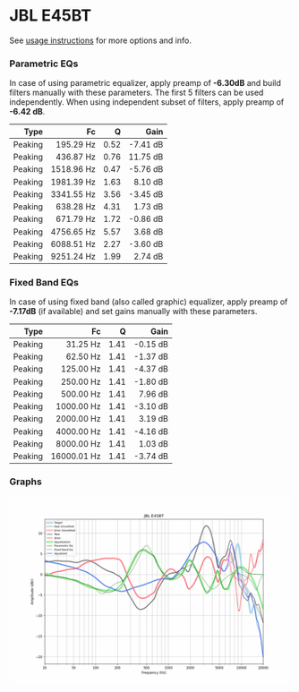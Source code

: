 # JBL E45BT
See [usage instructions](https://github.com/jaakkopasanen/AutoEq#usage) for more options and info.

### Parametric EQs
In case of using parametric equalizer, apply preamp of **-6.30dB** and build filters manually
with these parameters. The first 5 filters can be used independently.
When using independent subset of filters, apply preamp of **-6.42 dB**.

| Type    | Fc         |    Q | Gain     |
|--------:|-----------:|-----:|---------:|
| Peaking | 195.29 Hz  | 0.52 | -7.41 dB |
| Peaking | 436.87 Hz  | 0.76 | 11.75 dB |
| Peaking | 1518.96 Hz | 0.47 | -5.76 dB |
| Peaking | 1981.39 Hz | 1.63 | 8.10 dB  |
| Peaking | 3341.55 Hz | 3.56 | -3.45 dB |
| Peaking | 638.28 Hz  | 4.31 | 1.73 dB  |
| Peaking | 671.79 Hz  | 1.72 | -0.86 dB |
| Peaking | 4756.65 Hz | 5.57 | 3.68 dB  |
| Peaking | 6088.51 Hz | 2.27 | -3.60 dB |
| Peaking | 9251.24 Hz | 1.99 | 2.74 dB  |

### Fixed Band EQs
In case of using fixed band (also called graphic) equalizer, apply preamp of **-7.17dB**
(if available) and set gains manually with these parameters.

| Type    | Fc          |    Q | Gain     |
|--------:|------------:|-----:|---------:|
| Peaking | 31.25 Hz    | 1.41 | -0.15 dB |
| Peaking | 62.50 Hz    | 1.41 | -1.37 dB |
| Peaking | 125.00 Hz   | 1.41 | -4.37 dB |
| Peaking | 250.00 Hz   | 1.41 | -1.80 dB |
| Peaking | 500.00 Hz   | 1.41 | 7.96 dB  |
| Peaking | 1000.00 Hz  | 1.41 | -3.10 dB |
| Peaking | 2000.00 Hz  | 1.41 | 3.19 dB  |
| Peaking | 4000.00 Hz  | 1.41 | -4.16 dB |
| Peaking | 8000.00 Hz  | 1.41 | 1.03 dB  |
| Peaking | 16000.01 Hz | 1.41 | -3.74 dB |

### Graphs
![](./JBL%20E45BT.png)